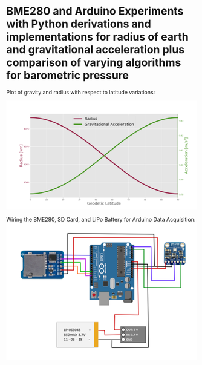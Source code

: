 # BME280 and Arduino Experiments with Python derivations and implementations for radius of earth and gravitational acceleration plus comparison of varying algorithms for barometric pressure

Plot of gravity and radius with respect to latitude variations:

![Radius and gravitational acceleration as a function of latitude on earth](/radius_gravity_latitude.png)

Wiring the BME280, SD Card, and LiPo Battery for Arduino Data Acquisition:
![bme280 wiring for arduino I2C communication](/bme280_arduino_sd_card.png)
